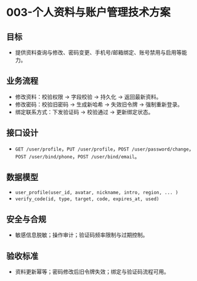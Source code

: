 # 003-个人资料与账户管理技术方案

## 目标
- 提供资料查询与修改、密码变更、手机号/邮箱绑定、账号禁用与启用等能力。

## 业务流程
- 修改资料：校验权限 → 字段校验 → 持久化 → 返回最新资料。
- 修改密码：校验旧密码 → 生成新哈希 → 失效旧令牌 → 强制重新登录。
- 绑定联系方式：下发验证码 → 校验通过 → 更新绑定状态。

## 接口设计
- `GET /user/profile`，`PUT /user/profile`，`POST /user/password/change`，`POST /user/bind/phone`，`POST /user/bind/email`。

## 数据模型
- `user_profile(user_id, avatar, nickname, intro, region, ... )`
- `verify_code(id, type, target, code, expires_at, used)`

## 安全与合规
- 敏感信息脱敏；操作审计；验证码频率限制与过期控制。

## 验收标准
- 资料更新幂等；密码修改后旧令牌失效；绑定与验证码流程可用。